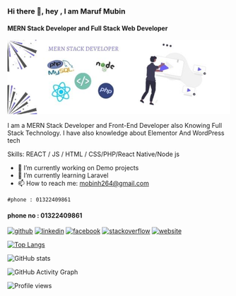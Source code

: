 ### Hi there 👋, hey , I am Maruf Mubin
#### MERN Stack Developer and Full Stack Web Developer
![MERN Stack Developer and Full Stack Web Developer](https://raw.githubusercontent.com/MarufMobin/MarufMobin/main/mern.jpg)

I am a MERN Stack Developer and Front-End Developer also Knowing Full Stack Technology. I have also knowledge about Elementor And WordPress tech

Skills: REACT / JS / HTML / CSS/PHP/React Native/Node js

- 🔭 I’m currently working on Demo projects 
- 🌱 I’m currently learning Laravel 
- 📫 How to reach me: mobinh264@gmail.com 

```
#phone : 01322409861
```
#### phone no : 01322409861
[<img src='https://cdn.jsdelivr.net/npm/simple-icons@3.0.1/icons/github.svg' alt='github' height='40'>](https://github.com/marufmobin)  [<img src='https://cdn.jsdelivr.net/npm/simple-icons@3.0.1/icons/linkedin.svg' alt='linkedin' height='40'>](https://www.linkedin.com/in//mobin-hossain-026a48227//)  [<img src='https://cdn.jsdelivr.net/npm/simple-icons@3.0.1/icons/facebook.svg' alt='facebook' height='40'>](https://www.facebook.com/mdmarufhussion.mobin)  [<img src='https://cdn.jsdelivr.net/npm/simple-icons@3.0.1/icons/stackoverflow.svg' alt='stackoverflow' height='40'>](https://stackoverflow.com/users/16837730/md-maruf-mobin)  [<img src='https://cdn.jsdelivr.net/npm/simple-icons@3.0.1/icons/icloud.svg' alt='website' height='40'>](https://marufmubin.com/)  

[![Top Langs](https://github-readme-stats.vercel.app/api/top-langs/?username=marufmobin)](https://github.com/anuraghazra/github-readme-stats)

![GitHub stats](https://github-readme-stats.vercel.app/api?username=marufmobin&show_icons=true)  

![GitHub Activity Graph](https://activity-graph.herokuapp.com/graph?username=marufmobin)  

![Profile views](https://gpvc.arturio.dev/marufmobin)  
